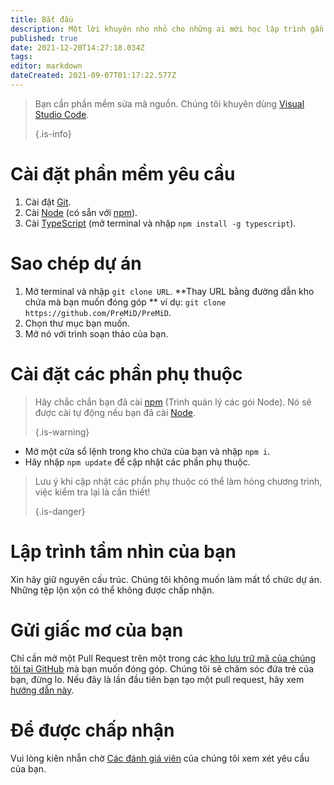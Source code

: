 ```yaml
---
title: Bắt đầu
description: Một lời khuyên nho nhỏ cho những ai mới học lập trình gần đây
published: true
date: 2021-12-20T14:27:18.034Z
tags:
editor: markdown
dateCreated: 2021-09-07T01:17:22.577Z
---
```


> Bạn cần phần mềm sửa mã nguồn. Chúng tôi khuyên dùng [Visual Studio Code](https://code.visualstudio.com/). 
> 
> {.is-info}

# Cài đặt phần mềm yêu cầu
1. Cài đặt [Git](https://git-scm.com/).
2. Cài [Node](https://nodejs.org/en/) (có sẵn với [npm](https://www.npmjs.com/)).
3. Cài [TypeScript](https://www.typescriptlang.org/index.html#download-links) (mở terminal và nhập `npm install -g typescript`).

# Sao chép dự án
1. Mở terminal và nhập `git clone URL`. **Thay URL bằng đường dẫn kho chứa mà bạn muốn đóng góp ** ví dụ: `git clone https://github.com/PreMiD/PreMiD`.
2. Chọn thư mục bạn muốn.
3. Mở nó với trình soạn thảo của bạn.

# Cài đặt các phần phụ thuộc
> Hãy chắc chắn bạn đã cài [npm](https://www.npmjs.com/) (Trình quản lý các gói Node). Nó sẽ được cài tự động nếu bạn đã cài [Node](https://nodejs.org/en/). 
> 
> {.is-warning}

- Mở một cửa sổ lệnh trong kho chứa của bạn và nhập `npm i`.
- Hãy nhập `npm update` để cập nhật các phần phụ thuộc.

> Lưu ý khi cập nhật các phần phụ thuộc có thể làm hỏng chương trình, việc kiểm tra lại là cần thiết! 
> 
> {.is-danger}

# Lập trình tầm nhìn của bạn
Xin hãy giữ nguyên cấu trúc. Chúng tôi không muốn làm mất tổ chức dự án. Những tệp lộn xộn có thể không được chấp nhận.

# Gửi giấc mơ của bạn
Chỉ cần mở một Pull Request trên một trong các [kho lưu trữ mã của chúng tôi tại GitHub](https://github.com/PreMiD/) mà bạn muốn đóng góp. Chúng tôi sẽ chăm sóc đứa trẻ của bạn, đừng lo. Nếu đây là lần đầu tiên bạn tạo một pull request, hãy xem [hướng dẫn này](https://help.github.com/en/articles/creating-a-pull-request).

# Để được chấp nhận
Vui lòng kiên nhẫn chờ [Các đánh giá viên](https://docs.premid.app/en/dev/presence/guidelines#presence-reviewers) của chúng tôi xem xét yêu cầu của bạn.

